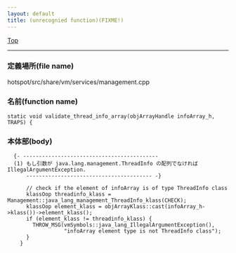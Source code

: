 ```yaml
---
layout: default
title: (unrecognied function)(FIXME!)
---
```

[Top](../index.html)

--- 
### 定義場所(file name)
hotspot/src/share/vm/services/management.cpp

### 名前(function name)
```
static void validate_thread_info_array(objArrayHandle infoArray_h, TRAPS) {
```

### 本体部(body)
```
  {- -------------------------------------------
  (1) もし引数が java.lang.management.ThreadInfo の配列でなければ IllegalArgumentException.
      ---------------------------------------- -}

	  // check if the element of infoArray is of type ThreadInfo class
	  klassOop threadinfo_klass = Management::java_lang_management_ThreadInfo_klass(CHECK);
	  klassOop element_klass = objArrayKlass::cast(infoArray_h->klass())->element_klass();
	  if (element_klass != threadinfo_klass) {
	    THROW_MSG(vmSymbols::java_lang_IllegalArgumentException(),
	              "infoArray element type is not ThreadInfo class");
	  }
	}
	
```



